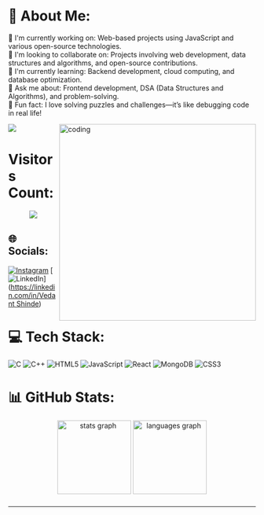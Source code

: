 # 💫 About Me:
🔭 I'm currently working on: Web-based projects using JavaScript and various open-source technologies.<br>🤝 I'm looking to collaborate on: Projects involving web development, data structures and algorithms, and open-source contributions.<br>🌱 I'm currently learning: Backend development, cloud computing, and database optimization.<br>💬 Ask me about: Frontend development, DSA (Data Structures and Algorithms), and problem-solving.<br>🌟 Fun fact: I love solving puzzles and challenges—it’s like debugging code in real life!

<img align="right" alt="coding" width="400" src="https://cdn.dribbble.com/users/1162077/screenshots/3848914/programmer.gif">


[![](https://visitcount.itsvg.in/api?id=vedant-codes&icon=0&color=0)](https://visitcount.itsvg.in)

#  Visitors Count:
<div align="center">
  <img src="https://profile-counter.glitch.me/vedant-codes/count.svg?"  />
</div>

###

## 🌐 Socials:
[![Instagram](https://img.shields.io/badge/Instagram-%23E4405F.svg?logo=Instagram&logoColor=white)](https://instagram.com/_vedant_shinde_12) [![LinkedIn](https://img.shields.io/badge/LinkedIn-%230077B5.svg?logo=linkedin&logoColor=white)]([https://linkedin.com/in/Vedant Shinde](https://www.linkedin.com/in/vedant-shinde-806947294/)) 

# 💻 Tech Stack:
![C](https://img.shields.io/badge/c-%2300599C.svg?style=for-the-badge&logo=c&logoColor=white) ![C++](https://img.shields.io/badge/c++-%2300599C.svg?style=for-the-badge&logo=c%2B%2B&logoColor=white) ![HTML5](https://img.shields.io/badge/html5-%23E34F26.svg?style=for-the-badge&logo=html5&logoColor=white) ![JavaScript](https://img.shields.io/badge/javascript-%23323330.svg?style=for-the-badge&logo=javascript&logoColor=%23F7DF1E) ![React](https://img.shields.io/badge/react-%2320232a.svg?style=for-the-badge&logo=react&logoColor=%2361DAFB) ![MongoDB](https://img.shields.io/badge/MongoDB-%234ea94b.svg?style=for-the-badge&logo=mongodb&logoColor=white) ![CSS3](https://img.shields.io/badge/css3-%231572B6.svg?style=for-the-badge&logo=css3&logoColor=white)
# 📊 GitHub Stats:

<div align="center">
  <img src="https://github-readme-stats.vercel.app/api?username=vedant-codes&hide_title=false&hide_rank=false&show_icons=true&include_all_commits=true&count_private=true&disable_animations=false&theme=dracula&locale=en&hide_border=false&order=1" height="150" alt="stats graph"  />
  <img src="https://github-readme-stats.vercel.app/api/top-langs?username=vedant-codes&locale=en&hide_title=false&layout=compact&card_width=320&langs_count=5&theme=dracula&hide_border=false&order=2" height="150" alt="languages graph"  />
</div>



###
---

###

<!-- Proudly created with GPRM ( https://gprm.itsvg.in ) -->

<!--
**vedant-codes/vedant-codes** is a ✨ _special_ ✨ repository because its `README.md` (this file) appears on your GitHub profile.

Here are some ideas to get you started:

- 🔭 I’m currently working on ...
- 🌱 I’m currently learning ...
- 👯 I’m looking to collaborate on ...
- 🤔 I’m looking for help with ...
- 💬 Ask me about ...
- 📫 How to reach me: ...
- 😄 Pronouns: ...
- ⚡ Fun fact: ...
-->
